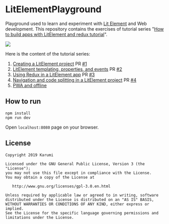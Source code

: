 # LitElementPlayground
Playground used to learn and experiment with [Lit Element](https://lit-element.polymer-project.org/) and Web development. This repository contains the exercises of tutorial series "[How to build apps with LitElement and redux tutorial](https://vaadin.com/tutorials/lit-element)".

![](https://vaadin.com/static/content/learning-center/tutorials/lit-element/images/lit-element-thumbnail.png)

Here is the content of the tutorial series:

1. [Creating a LitElement project](https://vaadin.com/tutorials/lit-element/starting-a-lit-element-project) PR [#1](https://github.com/Karumi/LitElementPlayground/pull/1)
2. [LitElement templating, properties, and events](https://vaadin.com/tutorials/lit-element/lit-element-templating-properties-and-events) PR [#2](https://github.com/Karumi/LitElementPlayground/pull/2)
3. [Using Redux in a LitElement app](https://vaadin.com/tutorials/lit-element/state-management-with-redux) PR [#3](https://github.com/Karumi/LitElementPlayground/pull/3)
4. [Navigation and code splitting in a LitElement project](https://vaadin.com/tutorials/lit-element/navigation-and-code-splitting) PR [#4](https://github.com/Karumi/LitElementPlayground/pull/4)
5. [PWA and offline](https://vaadin.com/tutorials/lit-element/pwa-and-offline)

## How to run

```
npm install
npm run dev
```

Open `localhost:8080` page on your browser.


License
-------

    Copyright 2019 Karumi

    Licensed under the GNU General Public License, Version 3 (the "License");
    you may not use this file except in compliance with the License.
    You may obtain a copy of the License at

       http://www.gnu.org/licenses/gpl-3.0.en.html

    Unless required by applicable law or agreed to in writing, software
    distributed under the License is distributed on an "AS IS" BASIS,
    WITHOUT WARRANTIES OR CONDITIONS OF ANY KIND, either express or implied.
    See the License for the specific language governing permissions and
    limitations under the License.
